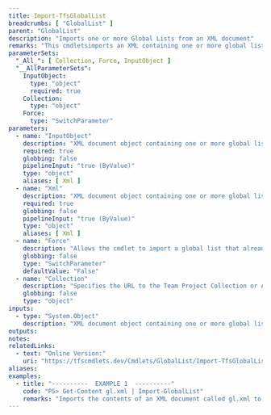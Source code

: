 ```yaml
---
title: Import-TfsGlobalList
breadcrumbs: [ "GlobalList" ]
parent: "GlobalList"
description: "Imports one or more Global Lists from an XML document"
remarks: "This cmdletsimports an XML containing one or more global lists and their respective items, in the same format used by witadmin. It is functionally equivalent to \"witadmin importgloballist\""
parameterSets: 
  "_All_": [ Collection, Force, InputObject ] 
  "__AllParameterSets":  
    InputObject: 
      type: "object"  
      required: true  
    Collection: 
      type: "object"  
    Force: 
      type: "SwitchParameter" 
parameters: 
  - name: "InputObject" 
    description: "XML document object containing one or more global list definitions." 
    required: true 
    globbing: false 
    pipelineInput: "true (ByValue)" 
    type: "object" 
    aliases: [ Xml ] 
  - name: "Xml" 
    description: "XML document object containing one or more global list definitions.This is an alias of the InputObject parameter." 
    required: true 
    globbing: false 
    pipelineInput: "true (ByValue)" 
    type: "object" 
    aliases: [ Xml ] 
  - name: "Force" 
    description: "Allows the cmdlet to import a global list that already exists." 
    globbing: false 
    type: "SwitchParameter" 
    defaultValue: "False" 
  - name: "Collection" 
    description: "Specifies the URL to the Team Project Collection or Azure DevOps Organization to connect to, a TfsTeamProjectCollection object (Windows PowerShell only), or a VssConnection object. You can also connect to an Azure DevOps Services organizations by simply providing its name instead of the full URL. For more details, see the Get-TfsTeamProjectCollection cmdlet. When omitted, it defaults to the connection set by Connect-TfsTeamProjectCollection (if any)." 
    globbing: false 
    type: "object"
inputs: 
  - type: "System.Object" 
    description: "XML document object containing one or more global list definitions."
outputs: 
notes: 
relatedLinks: 
  - text: "Online Version:" 
    uri: "https://tfscmdlets.dev/Cmdlets/GlobalList/Import-TfsGlobalList"
aliases: 
examples: 
  - title: "----------  EXAMPLE 1  ----------" 
    code: "PS> Get-Content gl.xml | Import-GlobalList" 
    remarks: "Imports the contents of an XML document called gl.xml to the current project collection"
---
```

